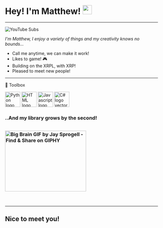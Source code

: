 # Hey! I'm Matthew! <img src="https://raw.githubusercontent.com/MartinHeinz/MartinHeinz/master/wave.gif" width="30px"> #
---
![YouTube Subs](https://img.shields.io/youtube/channel/subscribers/UCnzaoJaBO6mVpReftPdBVJw?label=YouTube%20Subs&style=social) 

*I'm Matthew, I enjoy a variety of things and my creativity knows no bounds...*

* Call me anytime, we can make it work!
* Likes to game! 🎮
* Building on the XRPL, with XRP!
* Pleased to meet new people!
---

🧰 Toolbox

<img class="larger" src="https://cdn.worldvectorlogo.com/logos/python-5.svg" alt="Python logo vector" width="50" height="50"> <img class="larger" src="https://cdn.worldvectorlogo.com/logos/html-1.svg" alt="HTML logo vector" width="50" height="50"> <img class="larger" src="https://cdn.worldvectorlogo.com/logos/logo-javascript.svg" alt="Javascript logo vector" width="50" height="50"> <img class="larger" src="https://cdn.worldvectorlogo.com/logos/c--4.svg" alt="C# logo vector" width="50" height="50">

### ..And my library grows by the second! <img src="https://media0.giphy.com/media/l44QzsOLXxcrigdgI/200.gif?cid=ecf05e476igiwik9eh027uuwh4y9cqrr0pxy9ixt41z3gobq&amp;rid=200.gif&amp;ct=g" jsaction="load:XAeZkd;" jsname="HiaYvf" class="n3VNCb KAlRDb" alt="Big Brain GIF by Jay Sprogell - Find &amp; Share on GIPHY" data-noaft="1" style="width: 267px; height: 200px; margin: 31.85px 0px;" scale="0.3">
---

## Nice to meet you! ##
